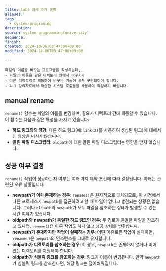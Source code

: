 ```yaml
---
title: lab5 과제 추가 설명
aliases: 
tags:
  - system-programing
description: 
source: system programming(university)
sequence: 
finish: 
created: 2024-10-06T03:47:00+09:00
modified: 2024-10-06T03:47:00+09:00

---
```


```
파일의 이름을 바꾸는 프로그램을 작성하는데, 
- 파일의 이름을 같은 디렉토리 안에서 바꾸거나 
- 다른 디렉토리로 이동하여 바꾸는 기능이 모두 구현되어야 합니다. 
- 4-1 강의자료에서 학습한 시스템 호출들을 사용하여 작성하기 바랍니다.
```


## manual rename
`rename()` 함수는 파일의 이름을 변경하며, 필요시 디렉토리 간에 이동할 수 있습니다. 이 함수는 다음과 같은 특성을 가지고 있습니다:
- **하드 링크와의 영향**: 다른 하드 링크(예: `link(2)`를 사용하여 생성된 링크)에 대해서는 영향을 미치지 않습니다.
- **열린 파일 디스크립터**: `oldpath`에 대한 열린 파일 디스크립터는 영향을 받지 않습니다.

## 성공 여부 결정
`rename()` 작업이 성공하는지 여부는 여러 가지 제약 조건에 따라 결정됩니다. 아래는 관련된 오류 상황입니다:
- **newpath가 이미 존재하는 경우**: `rename()`은 원자적으로 대체되므로, 이 시점에서 다른 프로세스가 `newpath`를 접근하려고 할 때 파일이 없다고 발견되는 상황은 없습니다. 그러나 `oldpath`와 `newpath`가 모두 파일을 참조하는 상태가 발생할 수 있는 시간 여유가 있습니다.
- **oldpath와 newpath가 동일한 하드 링크인 경우**: 두 경로가 동일한 파일을 참조하고 있다면, `rename()`은 아무 작업도 하지 않고 성공 상태를 반환합니다.
- **newpath가 존재하지만 작업이 실패하는 경우**: 어떤 이유로든 작업이 실패하면, `rename()`은 `newpath`의 인스턴스를 그대로 유지합니다.
- **oldpath가 디렉토리를 참조하는 경우**: 이 경우, `newpath`는 존재하지 않거나 비어 있는 디렉토리를 지정해야 합니다.
- **oldpath가 심볼릭 링크를 참조하는 경우**: 링크가 이름이 변경됩니다. 만약 `newpath`가 심볼릭 링크를 참조한다면, 해당 링크는 덮어씌워집니다.